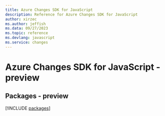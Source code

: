 ```yaml
---
title: Azure Changes SDK for JavaScript
description: Reference for Azure Changes SDK for JavaScript
author: xirzec
ms.author: jeffish
ms.data: 09/27/2023
ms.topic: reference
ms.devlang: javascript
ms.service: changes
---
```

# Azure Changes SDK for JavaScript - preview
## Packages - preview
[!INCLUDE [packages](changes-index.md)]